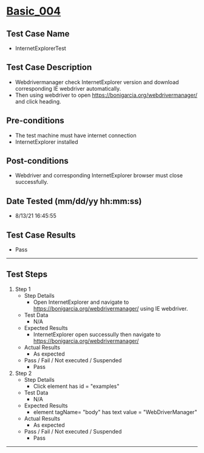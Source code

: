# [Basic_004](https://github.com/bonigarcia/webdrivermanager-examples/tree/master/src/test/java/io/github/bonigarcia/wdm/test/basic/InternetExplorerTest.java)
## Test Case Name
* InternetExplorerTest
## Test Case Description
* Webdrivermanager check InternetExplorer version and download corresponding IE webdriver automatically.
* Then using webdriver to open https://bonigarcia.org/webdrivermanager/ and click heading.
## Pre-conditions
* The test machine must have internet connection
* InternetExplorer installed
## Post-conditions
* Webdriver and corresponding InternetExplorer browser must close successfully.
## Date Tested (mm/dd/yy hh:mm:ss)
* 8/13/21 16:45:55
## Test Case Results
* Pass
---
## Test Steps
1. Step 1
	* Step Details
		* Open InternetExplorer and navigate to https://bonigarcia.org/webdrivermanager/ using IE webdriver.
	* Test Data
		* N/A
	* Expected Results
		* InternetExplorer open successully then navigate to https://bonigarcia.org/webdrivermanager/
	* Actual Results
		* As expected
	* Pass / Fail / Not executed / Suspended
		* Pass
2. Step 2
	* Step Details
		* Click element has id = "examples"
	* Test Data
		* N/A
	* Expected Results
		* element tagName= "body" has text value = "WebDriverManager"
	* Actual Results
		* As expected
	* Pass / Fail / Not executed / Suspended
		* Pass
---
